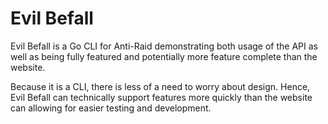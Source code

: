 # Evil Befall

Evil Befall is a Go CLI for Anti-Raid demonstrating both usage of the API as well as being fully featured and potentially more feature complete than the website.

Because it is a CLI, there is less of a need to worry about design. Hence, Evil Befall can technically support features more quickly than the website can allowing for easier testing and development.
